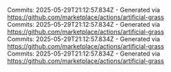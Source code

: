 Commits: 2025-05-29T21:12:57.834Z - Generated via https://github.com/marketplace/actions/artificial-grass
<br>
Commits: 2025-05-29T21:12:57.834Z - Generated via https://github.com/marketplace/actions/artificial-grass
<br>
Commits: 2025-05-29T21:12:57.834Z - Generated via https://github.com/marketplace/actions/artificial-grass
<br>
Commits: 2025-05-29T21:12:57.834Z - Generated via https://github.com/marketplace/actions/artificial-grass
<br>
